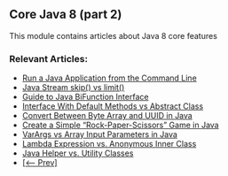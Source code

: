 ## Core Java 8 (part 2)

This module contains articles about Java 8 core features

### Relevant Articles: 

- [Run a Java Application from the Command Line](https://www.baeldung.com/java-run-jar-with-arguments)
- [Java Stream skip() vs limit()](https://www.baeldung.com/java-stream-skip-vs-limit)
- [Guide to Java BiFunction Interface](https://www.baeldung.com/java-bifunction-interface)
- [Interface With Default Methods vs Abstract Class](https://www.baeldung.com/java-interface-default-method-vs-abstract-class)
- [Convert Between Byte Array and UUID in Java](https://www.baeldung.com/java-byte-array-to-uuid)
- [Create a Simple “Rock-Paper-Scissors” Game in Java](https://www.baeldung.com/java-rock-paper-scissors)
- [VarArgs vs Array Input Parameters in Java](https://www.baeldung.com/varargs-vs-array)
- [Lambda Expression vs. Anonymous Inner Class](https://www.baeldung.com/java-lambdas-vs-anonymous-class)
- [Java Helper vs. Utility Classes](https://www.baeldung.com/java-helper-vs-utility-classes)
- [[<-- Prev]](/core-java-modules/core-java-8)
